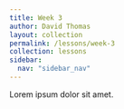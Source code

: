 ```yaml
---
title: Week 3
author: David Thomas
layout: collection
permalink: /lessons/week-3
collection: lessons
sidebar:
  nav: "sidebar_nav"
---
```


Lorem ipsum dolor sit amet.

